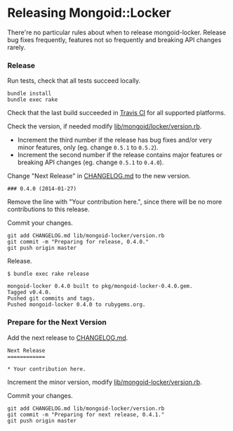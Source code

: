 Releasing Mongoid::Locker
=========================

There're no particular rules about when to release mongoid-locker. Release bug fixes frequently, features not so frequently and breaking API changes rarely.

### Release

Run tests, check that all tests succeed locally.

```
bundle install
bundle exec rake
```

Check that the last build succeeded in [Travis CI](https://travis-ci.org/mongoid/mongoid-locker) for all supported platforms.

Check the version, if needed modify [lib/mongoid/locker/version.rb](lib/mongoid/locker/version.rb).

*  Increment the third number if the release has bug fixes and/or very minor features, only (eg. change `0.5.1` to `0.5.2`).
*  Increment the second number if the release contains major features or breaking API changes (eg. change `0.5.1` to `0.4.0`).

Change "Next Release" in [CHANGELOG.md](CHANGELOG.md) to the new version.

```
### 0.4.0 (2014-01-27)
```

Remove the line with "Your contribution here.", since there will be no more contributions to this release.

Commit your changes.

```
git add CHANGELOG.md lib/mongoid-locker/version.rb
git commit -m "Preparing for release, 0.4.0."
git push origin master
```

Release.

```
$ bundle exec rake release

mongoid-locker 0.4.0 built to pkg/mongoid-locker-0.4.0.gem.
Tagged v0.4.0.
Pushed git commits and tags.
Pushed mongoid-locker 0.4.0 to rubygems.org.
```

### Prepare for the Next Version

Add the next release to [CHANGELOG.md](CHANGELOG.md).

```
Next Release
============

* Your contribution here.
```

Increment the minor version, modify [lib/mongoid-locker/version.rb](lib/mongoid-locker/version.rb).

Commit your changes.

```
git add CHANGELOG.md lib/mongoid-locker/version.rb
git commit -m "Preparing for next release, 0.4.1."
git push origin master
```

